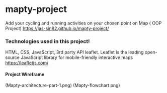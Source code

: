 # mapty-project
Add your cycling and running activities on your chosen point on Map ( OOP Project)
https://jas-sin82.github.io/mapty-project/
### Technologies used in this project!
HTML, CSS, JavaScript, 3rd party API leaflet. Leaflet is the leading open-source JavaScript library for mobile-friendly interactive maps
https://leafletjs.com/
#### Project Wireframe
(Mapty-architecture-part-1.png)
(Mapty-flowchart.png)
